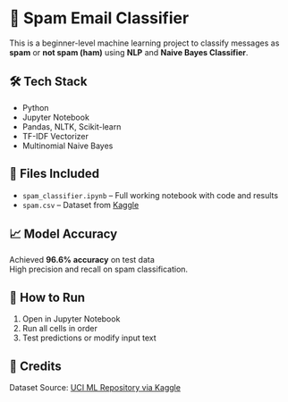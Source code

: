 # 📩 Spam Email Classifier

This is a beginner-level machine learning project to classify messages as **spam** or **not spam (ham)** using **NLP** and **Naive Bayes Classifier**.

## 🛠️ Tech Stack
- Python
- Jupyter Notebook
- Pandas, NLTK, Scikit-learn
- TF-IDF Vectorizer
- Multinomial Naive Bayes

## 📂 Files Included
- `spam_classifier.ipynb` – Full working notebook with code and results
- `spam.csv` – Dataset from [Kaggle](https://www.kaggle.com/datasets/uciml/sms-spam-collection-dataset)

## 📈 Model Accuracy
Achieved **96.6% accuracy** on test data  
High precision and recall on spam classification.

## 🚀 How to Run
1. Open in Jupyter Notebook
2. Run all cells in order
3. Test predictions or modify input text

## 🔗 Credits
Dataset Source: [UCI ML Repository via Kaggle](https://www.kaggle.com/datasets/uciml/sms-spam-collection-dataset)
